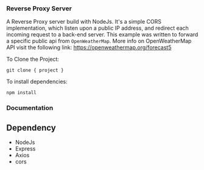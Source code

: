 ### Reverse Proxy Server

A Reverse Proxy server build with NodeJs. It's a simple CORS implementation, which listen upon a public IP address, and redirect each incoming request to a back-end server. This example was written to forward a specific public api from `OpenWeatherMap`.
More info on OpenWeatherMap API visit the following link: https://openweathermap.org/forecast5

To Clone the Project:

```
git clone { project }

```

To install dependencies:

```
npm install

```

### Documentation
## Dependency
- NodeJs
- Express
- Axios
- cors
